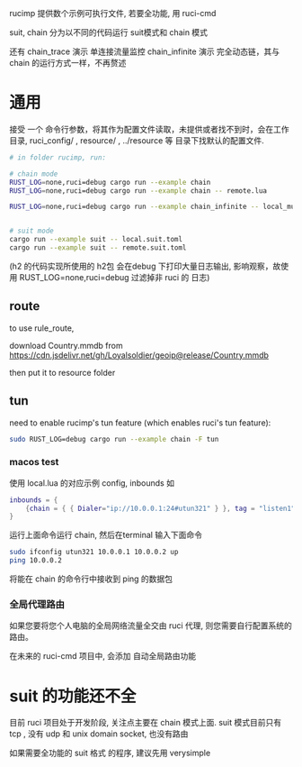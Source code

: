 
rucimp 提供数个示例可执行文件, 若要全功能, 用 ruci-cmd

suit, chain 分为以不同的代码运行 suit模式和 chain 模式

还有 chain_trace 演示 单连接流量监控
chain_infinite 演示 完全动态链，其与 chain 的运行方式一样，不再赘述

# 通用

接受 一个 命令行参数，将其作为配置文件读取，未提供或者找不到时，会在工作目录, ruci_config/ , resource/ , ../resource 等 目录下找默认的配置文件.

```sh
# in folder rucimp, run:

# chain mode
RUST_LOG=none,ruci=debug cargo run --example chain
RUST_LOG=none,ruci=debug cargo run --example chain -- remote.lua

RUST_LOG=none,ruci=debug cargo run --example chain_infinite -- local_mux_h2.lua


# suit mode
cargo run --example suit -- local.suit.toml
cargo run --example suit -- remote.suit.toml
```

(h2 的代码实现所使用的 h2包 会在debug 下打印大量日志输出, 影响观察，故使用 RUST_LOG=none,ruci=debug 过滤掉非
ruci 的 日志)

## route
to use rule_route,

download Country.mmdb from https://cdn.jsdelivr.net/gh/Loyalsoldier/geoip@release/Country.mmdb

then put it to resource folder

## tun

need to enable rucimp's tun feature (which enables ruci's tun feature):

```sh
sudo RUST_LOG=debug cargo run --example chain -F tun
```

### macos test

使用 local.lua 的对应示例 config, inbounds 如

```lua
inbounds = { 
    {chain = { { Dialer="ip://10.0.0.1:24#utun321" } }, tag = "listen1"} ,
}
```

运行上面命令运行 chain, 然后在terminal 输入下面命令

```sh
sudo ifconfig utun321 10.0.0.1 10.0.0.2 up
ping 10.0.0.2
```

将能在 chain 的命令行中接收到 ping 的数据包

### 全局代理路由

如果您要将您个人电脑的全局网络流量全交由 ruci 代理, 则您需要自行配置系统的路由。

在未来的 ruci-cmd 项目中, 会添加 自动全局路由功能


# suit 的功能还不全

目前 ruci 项目处于开发阶段, 关注点主要在 chain 模式上面. suit 模式目前只有tcp ,
 没有 udp 和 unix domain socket, 也没有路由

如果需要全功能的 suit 格式 的程序, 建议先用 verysimple
